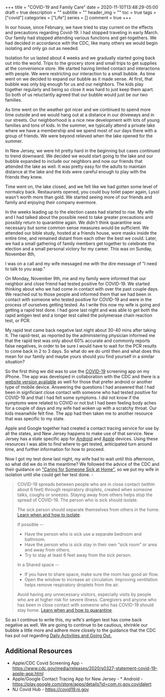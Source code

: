 +++
title = "COVID-19 and Family Care"
date =  2020-11-10T13:48:29-05:00
draft = true
description = ""
subtitle = ""
header_img = ""
toc = true
tags = ["covid"]
categories = ["Life"]
series = []
comment = true
+++


In our house, since February, we have tried to stay current on the effects and
precautions regarding Covid-19. I had stopped traveling in early March. Our
family had stopped attending various functions and get-togethers. We had
decided in accordance with the CDC, like many others we would begin isolating
and only go out as needed.

Isolation for us lasted about 4 weeks and we gradually started going back out
into the world. Trips to the grocery store and small trips to get supplies at
the convenience store. We started having limited contact and interactions with
people. We were restricting our interaction to a small bubble. As time went on
we decided to expand our bubble as it made sense. At first, that bubble was
only big enough for us and our neighbors. The kids play together regularly and
being so close it was hard to just keep them apart. So both of us reluctantly
agreed that our bubble would just be our two families.

As time went on the weather got nicer and we continued to spend more time
outside and we would hang out at a distance in our driveways and in our
streets. Our neighborhood is a nice new development with lots of young families
and tons of kids. In the summer, we typically attend a private lake where we
have a membership and we spend most of our days there with a group of friends.
We were beyond relieved when the lake opened for the summer.

In New Jersey, we were hit pretty hard in the beginning but cases continued to
trend downward. We decided we would start going to the lake and our bubble
expanded to include our neighbors and now our friends that attended the lake as
well. It was pretty easy for the adults to maintain distance at the lake and
the kids were careful enough to play with the friends they knew.

Time went on, the lake closed, and we felt like we had gotten some level of
normalcy back. Restaurants opened, you could buy toilet paper again, Lysol
wasn't worth more than gold. We started seeing more of our friends and family
and enjoying their company evermore. 

In the weeks leading up to the election cases had started to rise. My wife and
I had talked about the possible need to take greater precautions and possibly
return to quarantine again. We didn't think quarantine was necessary but some
common sense measures would be sufficient. We attended our bible study, hosted
at a friends house, wore masks inside the entire time, and remained distant
from each other the best we could. Later, we had a small gathering of family
members get together to celebrate the election and a small personal victory for
my career. This was on Sunday, November 8th, 

I was on a call and my wife messaged me with the dire message of "I need to
talk to you asap." 

On Monday, November 9th, me and my family were informed that our neighbor and
close friend had tested positive for COVID-19. We started thinking about who we
had come in contact with over the past couple days. We reached out to those
people and informed them that we had been in contact with someone who tested
positive for COVID-19 and were in the process of ourselves getting tested. As I
write this now my wife is going and getting a rapid test done. I had gone last
night and was able to get both the rapid antigen test and a longer test called the
polymerase chain reaction test, or PCR.

My rapid test came back negative last night about 30-40 mins after taking it.
The rapid-test, as reported by the administering physician informed me that the
rapid test was only about 60% accurate and commonly reports false negatives, in
order to be sure I would have to wait for the PCR results to come back in 2 to
3 days. So what do we do until then and what does this mean for our family and
maybe yours should you find yourself in a similar situation?

So the first thing we did was to use the
[COVID-19](https://www.cdc.gov/media/releases/2020/s0327-statement-covid-19-apple-app.html)
screening app on my iPhone.
The app was developed in collaboration with the CDC and there is a [website
version available](https://covid19.apple.com/screening) as well for those that
prefer android or another type of mobile device. Answering the questions I had
answered that I had been in signficiant close contact with someone who had
tested positive for COVID-19 and that I had felt some symptoms. I did not know
if the symptoms were related to COVID or not but I had been feeling body aches
for a couple of days and my wife had woken up with a scratchy throat. Our kids
meanwhile felt fine. The app had then taken me to another resource that was
specific to my state. 

Apple and Google together had created a contact tracing service for use by all
the states, and New Jersey happens to make use of that service. New Jersey has
a state specific app for
[Android](https://play.google.com/store/apps/details?id=com.nj.gov.covidalert)
and [Apple](https://apps.apple.com/us/app/covid-alert-nj/id1529622525) devices.
Using these resources I was able to find where to get tested, anticipated turn
around time, and further information for how to proceed. 

Now I got my test done last night, my wife had to wait until this afternoon, so
what did we do in the meantime? We followed the advice of the CDC and their
guidance on ["Caring for Someone Sick at
Home"](https://www.cdc.gov/coronavirus/2019-ncov/if-you-are-sick/care-for-someone.html),
so we put my wife in isolation until she could get her test done. - 

>
> COVID-19 spreads between people who are in close contact (within about 6
> feet) through respiratory droplets, created when someone talks, coughs or
> sneezes. Staying away from others helps stop the spread of COVID-19.
> The person who is sick should isolate.
>
> The sick person should separate themselves from others in the home. [Learn when and how to isolate](https://www.cdc.gov/coronavirus/2019-ncov/if-you-are-sick/isolation.html).
>
> If possible -- 
> * Have the person who is sick use a separate bedroom and bathroom.
> * Have the person who is sick stay in their own “sick room” or area and away from others. 
> * Try to stay at least 6 feet away from the sick person.
> 
> In a Shared space -- 
> * If you have to share space, make sure the room has good air flow.
> * Open the window to increase air circulation. Improving ventilation helps
>   remove respiratory droplets from the air.
>
> Avoid having any unnecessary visitors, especially visits by people who are at
> higher risk for severe illness.
> Caregivers and anyone who has been in close contact with someone who has
> COVID-19 should stay home. [Learn when and how to quarantine](https://www.cdc.gov/coronavirus/2019-ncov/if-you-are-sick/quarantine.html).

So as I continue to write this, my wife's antigen test has come back negative
as well. We are going to continue to be cautious, shrinkle our bubble a little
more and adhere more closely to the guidance that the CDC has put out regarding
[Daily Activities and Going Out.
](https://www.cdc.gov/coronavirus/2019-ncov/daily-life-coping/going-out.html)

## Additional Resources
* Apple/CDC Covid Screening App - https://www.cdc.gov/media/releases/2020/s0327-statement-covid-19-apple-app.html
* Apple/Google Contact Tracing App for New Jersey - * Android - https://play.google.com/store/apps/details?id=com.nj.gov.covidalert
* NJ Covid Hub - https://covid19.nj.gov
